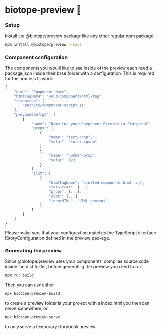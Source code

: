 # biotope-preview 🌻

### Setup 
Install the @biotope/preview package like any other regular npm package:
```bash
npm install @biotope/preview --save
```

### Component configuration
The components you would like to see inside of the preview each need a package.json inside their base folder with a configuration. This is required for the process to work:

```javascript
{
    "name": "Component Name",
    "htmlTagName": "your-component-html-tag",
    "resources": [
        "path/to/component-script.js"
    ],
    "previewConfigs": [
        {
            "name": "Name for your Component Preview in Storybook",
            "props": [
                {
                    "name": "text-prop",
                    "value": "Lorem ipsum"
                },
                {
                    "name": "number-prop",
                    "value": 123
                }
            ]
            "slot": [
                {
                    "htmlTagName": "slotted-component-html-tag",
                    "resources": [...],
                    "props": [...],
                    "slot": [...]
                    "innerHTML": "HTML content"
                }
            ]
        }
    ]
}
```

Please make sure that your configuration matches the TypeScript interface IStoryConfiguration defined in the preview package.

### Generating the preview
Since @biotope/preview uses your components' compiled source code inside the dist folder, before generating the preview you need to run 
```javascript
npm run build
```

Then you can use either 

```javascript
npx biotope-preview-build
```
to create a preview folder in your project with a index.html you then can serve somewhere, or

```javascript
npx biotope-preview-serve
```

to only serve a temporary storybook preview.
